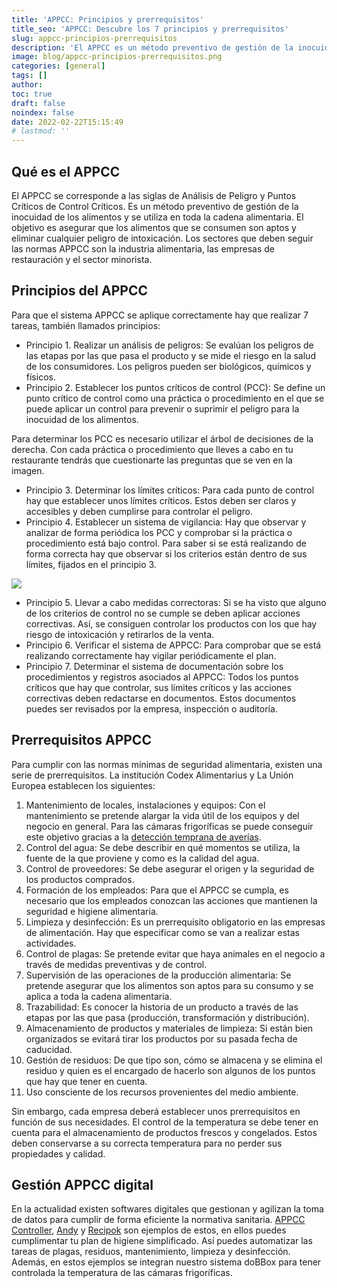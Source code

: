 ```yaml
---
title: 'APPCC: Principios y prerrequisitos'
title_seo: 'APPCC: Descubre los 7 principios y prerrequisitos'
slug: appcc-principios-prerrequisitos
description: 'El APPCC es un método preventivo de gestión de la inocuidad de los alimentos y se utiliza en toda la cadena alimentaria.'
image: blog/appcc-principios-prerrequisitos.png
categories: [general]
tags: []
author: 
toc: true
draft: false
noindex: false
date: 2022-02-22T15:15:49
# lastmod: ''
---
```


## Qué es el APPCC

El APPCC se corresponde a las siglas de Análisis de Peligro y Puntos Críticos de Control Críticos. Es un método preventivo de gestión de la inocuidad de los alimentos y se utiliza en toda la cadena alimentaria. El objetivo es asegurar que los alimentos que se consumen son aptos y eliminar cualquier peligro de intoxicación. Los sectores que deben seguir las normas APPCC son la industria alimentaria, las empresas de restauración y el sector minorista.

## Principios del APPCC

Para que el sistema APPCC se aplique correctamente hay que realizar 7 tareas, también llamados principios:

- Principio 1. Realizar un análisis de peligros: Se evalúan los peligros de las etapas por las que pasa el producto y se mide el riesgo en la salud de los consumidores. Los peligros pueden ser biológicos, químicos y físicos.
- Principio 2. Establecer los puntos críticos de control (PCC): Se define un punto crítico de control como una práctica o procedimiento en el que se puede aplicar un control para prevenir o suprimir el peligro para la inocuidad de los alimentos.

Para determinar los PCC es necesario utilizar el árbol de decisiones de la derecha. Con cada práctica o procedimiento que lleves a cabo en tu restaurante tendrás que cuestionarte las preguntas que se ven en la imagen.

- Principio 3. Determinar los límites críticos: Para cada punto de control hay que establecer unos límites críticos. Estos deben ser claros y accesibles y deben cumplirse para controlar el peligro.
- Principio 4. Establecer un sistema de vigilancia: Hay que observar y analizar de forma periódica los PCC y comprobar si la práctica o procedimiento está bajo control. Para saber si se está realizando de forma correcta hay que observar si los criterios están dentro de sus límites, fijados en el principio 3.

![](blog/arbol-decision-appcc.webp)

- Principio 5. Llevar a cabo medidas correctoras: Si se ha visto que alguno de los criterios de control no se cumple se deben aplicar acciones correctivas. Así, se consiguen controlar los productos con los que hay riesgo de intoxicación y retirarlos de la venta.
- Principio 6. Verificar el sistema de APPCC: Para comprobar que se está realizando correctamente hay vigilar periódicamente el plan.
- Principio 7. Determinar el sistema de documentación sobre los procedimientos y registros asociados al APPCC: Todos los puntos críticos que hay que controlar, sus límites críticos y las acciones correctivas deben redactarse en documentos. Estos documentos puedes ser revisados por la empresa, inspección o auditoría.

## Prerrequisitos APPCC

Para cumplir con las normas mínimas de seguridad alimentaria, existen una serie de prerrequisitos. La institución Codex Alimentarius y La Unión Europea establecen los siguientes:

1. Mantenimiento de locales, instalaciones y equipos: Con el mantenimiento se pretende alargar la vida útil de los equipos y del negocio en general. Para las cámaras frigoríficas se puede conseguir este objetivo gracias a la [detección temprana de averías](/guia-compra-sistema-control-camaras-frigorificas/#deteccion-temprana-de-averias).
2. Control del agua: Se debe describir en qué momentos se utiliza, la fuente de la que proviene y como es la calidad del agua.
3. Control de proveedores: Se debe asegurar el origen y la seguridad de los productos comprados.
4. Formación de los empleados: Para que el APPCC se cumpla, es necesario que los empleados conozcan las acciones que mantienen la seguridad e higiene alimentaria.
5. Limpieza y desinfección: Es un prerrequisito obligatorio en las empresas de alimentación. Hay que especificar como se van a realizar estas actividades.
6. Control de plagas: Se pretende evitar que haya animales en el negocio a través de medidas preventivas y de control.
7. Supervisión de las operaciones de la producción alimentaria: Se pretende asegurar que los alimentos son aptos para su consumo y se aplica a toda la cadena alimentaria.
8. Trazabilidad: Es conocer la historia de un producto a través de las etapas por las que pasa (producción, transformación y distribución).
9. Almacenamiento de productos y materiales de limpieza: Si están bien organizados se evitará tirar los productos por su pasada fecha de caducidad.
10. Gestión de residuos: De que tipo son, cómo se almacena y se elimina el residuo y quien es el encargado de hacerlo son algunos de los puntos que hay que tener en cuenta.
11. Uso consciente de los recursos provenientes del medio ambiente.

Sin embargo, cada empresa deberá establecer unos prerrequisitos en función de sus necesidades. El control de la temperatura se debe tener en cuenta para el almacenamiento de productos frescos y congelados. Estos deben conservarse a su correcta temperatura para no perder sus propiedades y calidad.

## Gestión APPCC digital

En la actualidad existen softwares digitales que gestionan y agilizan la toma de datos para cumplir de forma eficiente la normativa sanitaria. [APPCC Controller](https://appcc-controller.com/), [Andy](https://andyapp.io/digitalizar-sistema-appcc/) y [Recipok](https://www.recipok.com/) son ejemplos de estos, en ellos puedes cumplimentar tu plan de higiene simplificado. Así puedes automatizar las tareas de plagas, residuos, mantenimiento, limpieza y desinfección. Además, en estos ejemplos se integran nuestro sistema doBBox para tener controlada la temperatura de las cámaras frigoríficas.